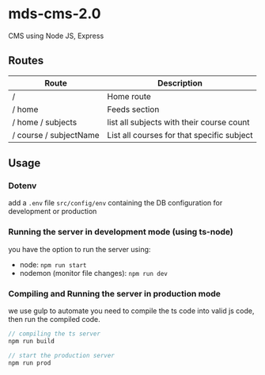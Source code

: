# mds-cms-2.0
CMS using Node JS, Express

## Routes  
Route | Description  
-|-  
 / | Home route  
 / home | Feeds section  
 / home / subjects | list all subjects with their course count  
 / course / subjectName | List all courses for that specific subject  

## Usage
### Dotenv
add a `.env` file `src/config/env` containing the DB configuration for development or production
### Running the server in development mode (using ts-node)
you have the option to run the server using:  
- node: `npm run start`
- nodemon (monitor file changes): `npm run dev`

### Compiling and Running the server in production mode
we use gulp to automate you need to compile the ts code into valid js code, then run the compiled code.  

```javascript
// compiling the ts server
npm run build

// start the production server
npm run prod
```